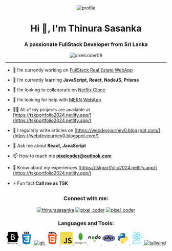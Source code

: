 <p align="center">
  <img src="https://media.tenor.com/rePDfDWO3XoAAAAd/hacking.gif" width="230" alt="profile">
</p>



<h1 align="center">Hi 👋, I'm Thinura Sasanka</h1>
<h3 align="center">A passionate FullStack Developer from Sri Lanka</h3>

<p align="center"> <img src="https://komarev.com/ghpvc/?username=pixelcoder09&label=Profile%20views&color=0e75b6&style=flat" alt="pixelcoder09" /> </p>

---

- 🔭 I’m currently working on [FullStack Real Estate WebApp](#)

- 🌱 I’m currently learning **JavaScript, React, NodeJS, Prisma**

- 👯 I’m looking to collaborate on [Netflix Clone](#)

- 🤝 I’m looking for help with [MERN WebApp](#)

- 👨‍💻 All of my projects are available at [https://tskportfolio2024.netlify.app/](https://tskportfolio2024.netlify.app/)

- 📝 I regularly write articles on [https://webdevjourney0.blogspot.com/](https://webdevjourney0.blogspot.com/)

- 💬 Ask me about **React, JavaScript**

- 📫 How to reach me **pixelcoder@outlook.com**

- 📄 Know about my experiences [https://tskportfolio2024.netlify.app/](https://tskportfolio2024.netlify.app/)

- ⚡ Fun fact **Call me as TSK**

<h3 align="center">Connect with me:</h3>
<p align="center">
<a href="https://stackoverflow.com/users/thinurasasanka" target="blank"><img align="center" src="https://raw.githubusercontent.com/rahuldkjain/github-profile-readme-generator/master/src/images/icons/Social/stack-overflow.svg" alt="thinurasasanka" height="30" width="40" /></a>
<a href="https://fb.com/pixel_coder" target="blank"><img align="center" src="https://raw.githubusercontent.com/rahuldkjain/github-profile-readme-generator/master/src/images/icons/Social/facebook.svg" alt="pixel_coder" height="30" width="40" /></a>
<a href="https://www.youtube.com/c/pixel_coder" target="blank"><img align="center" src="https://raw.githubusercontent.com/rahuldkjain/github-profile-readme-generator/master/src/images/icons/Social/youtube.svg" alt="pixel_coder" height="30" width="40" /></a>
</p>

<h3 align="center">Languages and Tools:</h3>
<p align="center"> <a href="https://getbootstrap.com" target="_blank" rel="noreferrer"> <img src="https://raw.githubusercontent.com/devicons/devicon/master/icons/bootstrap/bootstrap-plain-wordmark.svg" alt="bootstrap" width="40" height="40"/> </a> <a href="https://www.w3schools.com/css/" target="_blank" rel="noreferrer"> <img src="https://raw.githubusercontent.com/devicons/devicon/master/icons/css3/css3-original-wordmark.svg" alt="css3" width="40" height="40"/> </a> <a href="https://git-scm.com/" target="_blank" rel="noreferrer"> <img src="https://www.vectorlogo.zone/logos/git-scm/git-scm-icon.svg" alt="git" width="40" height="40"/> </a> <a href="https://www.w3.org/html/" target="_blank" rel="noreferrer"> <img src="https://raw.githubusercontent.com/devicons/devicon/master/icons/html5/html5-original-wordmark.svg" alt="html5" width="40" height="40"/> </a> <a href="https://developer.mozilla.org/en-US/docs/Web/JavaScript" target="_blank" rel="noreferrer"> <img src="https://raw.githubusercontent.com/devicons/devicon/master/icons/javascript/javascript-original.svg" alt="javascript" width="40" height="40"/> </a> <a href="https://www.mongodb.com/" target="_blank" rel="noreferrer"> <img src="https://raw.githubusercontent.com/devicons/devicon/master/icons/mongodb/mongodb-original-wordmark.svg" alt="mongodb" width="40" height="40"/> </a> <a href="https://nodejs.org" target="_blank" rel="noreferrer"> <img src="https://raw.githubusercontent.com/devicons/devicon/master/icons/nodejs/nodejs-original-wordmark.svg" alt="nodejs" width="40" height="40"/> </a> <a href="https://www.php.net" target="_blank" rel="noreferrer"> <img src="https://raw.githubusercontent.com/devicons/devicon/master/icons/php/php-original.svg" alt="php" width="40" height="40"/> </a> <a href="https://www.python.org" target="_blank" rel="noreferrer"> <img src="https://raw.githubusercontent.com/devicons/devicon/master/icons/python/python-original.svg" alt="python" width="40" height="40"/> </a> <a href="https://reactjs.org/" target="_blank" rel="noreferrer"> <img src="https://raw.githubusercontent.com/devicons/devicon/master/icons/react/react-original-wordmark.svg" alt="react" width="40" height="40"/> </a> <a href="https://tailwindcss.com/" target="_blank" rel="noreferrer"> <img src="https://www.vectorlogo.zone/logos/tailwindcss/tailwindcss-icon.svg" alt="tailwind" width="40" height="40"/> </a> </p>
